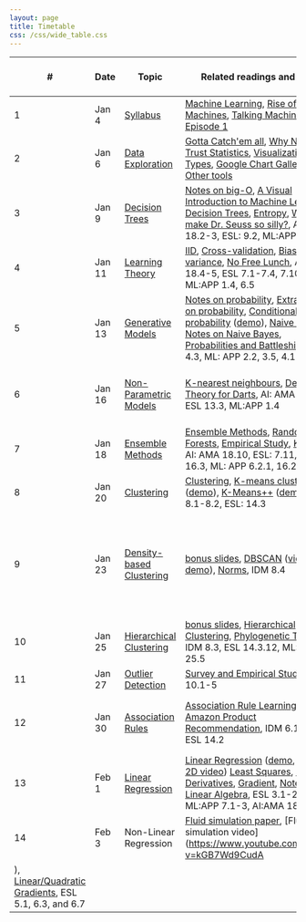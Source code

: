 ```yaml
---
layout: page
title: Timetable
css: /css/wide_table.css
---
```


| # | Date | Topic | Related readings and links | Homework and tutorials |
|---|--------|--------|---------------------------|--------------------|
| 1 | Jan 4 | [Syllabus](https://github.com/UBC-CS/cpsc340/raw/master/lectures/L1.pdf) | [Machine Learning](https://en.wikipedia.org/wiki/Machine_learning), [Rise of the Machines](http://www.economist.com/news/briefing/21650526-artificial-intelligence-scares-peopleexcessively-so-rise-machines), [Talking Machine Episode 1](http://www.thetalkingmachines.com/blog/2015/1/1/hello-world) | [Assignment 0](https://github.com/UBC-CS/cpsc340/raw/master/assignments/a0.zip) released
| 2 | Jan 6 | [Data Exploration](https://github.com/UBC-CS/cpsc340/raw/master/lectures/L2.pdf) | [Gotta Catch'em all](http://datagenetics.com/blog/april32016/index.html), [Why Not to Trust Statistics](https://mathwithbaddrawings.com/2016/07/13/why-not-to-trust-statistics/), [Visualization Types](http://guides.library.duke.edu/datavis/vis_types), [Google Chart Gallery](https://developers.google.com/chart/interactive/docs/gallery?hl=en), [Other tools](http://selection.datavisualization.ch/) |
| 3 | Jan 9 | [Decision Trees](https://github.com/UBC-CS/cpsc340/raw/master/lectures/L3.pdf) | [Notes on big-O](https://www.cs.ubc.ca/~schmidtm/Courses/340-F15/notes_BigO.pdf), [A Visual Introduction to Machine Learning](http://www.r2d3.us/visual-intro-to-machine-learning-part-1), [Decision Trees](https://en.wikipedia.org/wiki/Decision_tree_learning), [Entropy](https://en.wikipedia.org/wiki/Entropy_(information_theory)), [What make Dr. Seuss so silly?](https://www.washingtonpost.com/news/morning-mix/wp/2015/12/02/scientists-have-figured-out-what-makes-dr-seuss-so-silly/), AI:AMA 18.2-3, ESL: 9.2, ML:APP 16.2 | Tutorial: GitHub, Python, gradients |
| 4 | Jan 11 | [Learning Theory](https://github.com/UBC-CS/cpsc340/raw/master/lectures/L4.pdf) | [IID](https://en.wikipedia.org/wiki/Independent_and_identically_distributed_random_variables), [Cross-validation](https://en.wikipedia.org/wiki/Cross-validation_(statistics)), [Bias-variance](https://en.wikipedia.org/wiki/Bias%E2%80%93variance_tradeoff), [No Free Lunch](http://dml.cs.byu.edu/~cgc/docs/mldm_tools/Reading/LCG.pdf), AI: AMA 18.4-5, ESL 7.1-7.4, 7.10, ML:APP 1.4, 6.5 | Assignment 0 due |
| 5 | Jan 13 | [Generative Models](https://github.com/UBC-CS/cpsc340/raw/master/lectures/L5.pdf) | [Notes on probability](https://www.cs.ubc.ca/~schmidtm/Courses/340-F15/notes_probability.pdf), [Extra slides on probability](https://github.com/UBC-CS/cpsc340/raw/master/lectures/probability_notes.pdf), [Conditional probability](https://en.wikipedia.org/wiki/Conditional_probability) ([demo](http://setosa.io/ev/conditional-probability/)), [Naive Bayes](https://en.wikipedia.org/wiki/Naive_Bayes_classifier), [Notes on Naive Bayes](http://www.cs.ubc.ca/~schmidtm/Courses/540-F14/naiveBayes.pdf), [Probabilities and Battleship](http://datagenetics.com/blog/december32011/index.html), ESL 4.3, ML: APP 2.2, 3.5, 4.1-4.2 | [Assignment 1](https://github.com/UBC-CS/cpsc340/raw/master/assignments/a1.zip) released |
| 6 | Jan 16 | [Non-Parametric Models](https://github.com/UBC-CS/cpsc340/raw/master/lectures/L6.pdf) | [K-nearest neighbours](https://en.wikipedia.org/wiki/K-nearest_neighbors_algorithm), [Decision Theory for Darts](http://www.datagenetics.com/blog/january12012/index.html), AI: AMA 18.8, ESL 13.3, ML:APP 1.4 | Tutorial: Python plotting, naive Bayes practice |
| 7 | Jan 18 | [Ensemble Methods](https://github.com/UBC-CS/cpsc340/raw/master/lectures/L7.pdf) | [Ensemble Methods](https://en.wikipedia.org/wiki/Ensemble_learning), [Random Forests](https://en.wikipedia.org/wiki/Random_forest), [Empirical Study](http://jmlr.org/papers/volume15/delgado14a/delgado14a.pdf), [Kinect](https://www.microsoft.com/en-us/research/wp-content/uploads/2016/02/BodyPartRecognition.pdf), AI: AMA 18.10, ESL: 7.11, 8.2, 15, 16.3, ML: APP 6.2.1, 16.2.5, 16.6 |
| 8 | Jan 20 | [Clustering](https://github.com/UBC-CS/cpsc340/raw/master/lectures/L8.pdf) | [Clustering](https://en.wikipedia.org/wiki/Cluster_analysis), [K-means clustering](https://en.wikipedia.org/wiki/K-means_clustering) ([demo](https://www.naftaliharris.com/blog/visualizing-k-means-clustering/)), [K-Means++](http://ilpubs.stanford.edu:8090/778/1/2006-13.pdf) ([demo](https://www.youtube.com/watch?v=BIQDlmZDuf8)), IDM 8.1-8.2, ESL: 14.3 | |
| 9 | Jan 23 | [Density-based Clustering](https://github.com/UBC-CS/cpsc340/raw/master/lectures/L9.pdf) | [bonus slides](https://github.com/UBC-CS/cpsc340/raw/master/lectures/L9bonus.pdf), [DBSCAN](https://en.wikipedia.org/wiki/DBSCAN) ([video](https://www.cs.ubc.ca/~schmidtm/Courses/340-F16/dbscan.mov), [demo](https://www.naftaliharris.com/blog/visualizing-dbscan-clustering/)), [Norms](https://en.wikipedia.org/wiki/Norm_(mathematics)), IDM 8.4 | Assignment 1 due (Sunday night), Tutorial: decision trees and random forests |
| 10 | Jan 25 | [Hierarchical Clustering](https://github.com/UBC-CS/cpsc340/raw/master/lectures/L10.pdf) | [bonus slides](https://github.com/UBC-CS/cpsc340/raw/master/lectures/L10bonus.pdf), [Hierarchical Clustering](https://en.wikipedia.org/wiki/Hierarchical_clustering), [Phylogenetic Trees](https://en.wikipedia.org/wiki/Phylogenetic_tree), IDM 8.3, ESL 14.3.12, ML:APP 25.5 |  
| 11 | Jan 27 | [Outlier Detection](https://github.com/UBC-CS/cpsc340/raw/master/lectures/L11.pdf) | [Survey and Empirical Study](http://journals.plos.org/plosone/article?id=10.1371%2Fjournal.pone.0152173), IDM 10.1-5 |
| 12 | Jan 30 | [Association Rules](https://github.com/UBC-CS/cpsc340/raw/master/lectures/L12.pdf) | [Association Rule Learning](https://en.wikipedia.org/wiki/Association_rule_learning), [Apriori](https://en.wikipedia.org/wiki/Apriori_algorithm), [Amazon Product Recommendation](https://www.cs.umd.edu/~samir/498/Amazon-Recommendations.pdf), IDM 6.1-6.3, ESL 14.2   | Tutorial: hw2 python code, vector quantization
| 13 | Feb 1 | [Linear Regression](https://github.com/UBC-CS/cpsc340/raw/master/lectures/L13.pdf) | [Linear Regression](http://datagenetics.com/blog/august12013/index.html) ([demo](http://setosa.io/ev/ordinary-least-squares-regression/), [2D data](linear.mp4), [2D video](linear2.mp4)) [Least Squares](https://en.wikipedia.org/wiki/Ordinary_least_squares), [Partial Derivatives](https://en.wikipedia.org/wiki/Partial_derivative), [Gradient](https://en.wikipedia.org/wiki/Gradient), [Notes on Linear Algebra](https://www.cs.ubc.ca/~schmidtm/Documents/2009_Notes_LinearAlgebra.pdf), ESL 3.1-2, ML:APP 7.1-3, AI:AMA 18.6 |
| 14 | Feb 3 | Non-Linear Regression | [Fluid simulation paper](https://www.inf.ethz.ch/personal/ladickyl/fluid_sigasia15.pdf), [Fluid simulation video](https://www.youtube.com/watch?v=kGB7Wd9CudA
), [Linear/Quadratic Gradients](https://www.cs.ubc.ca/~schmidtm/Courses/340-F16/linearQuadraticGradients.pdf), ESL 5.1, 6.3, and 6.7 |

<!--
Wed Oct 12  
[Regularization](L15.pdf) [RBF video](rbf.mp4) [RBF and Regularization video](rbf2.mp4)  
ESL 3.4, ML:APP 7.5, AI:AMA 18.4 [Assignment 3](a3.pdf) [a3.zip](a3.zip)  
[Tutorial 5](T5.pdf)

Fri Oct 14  
[Gradient Descent](L16.pdf) [Gradient Descent](https://en.wikipedia.org/wiki/Gradient_descent)  
ML:APP 7.4 Mon Oct 17  
[Logistic Regression](L17.pdf) [Gmail Priority Inbox](http://static.googleusercontent.com/media/research.google.com/en//pubs/archive/36955.pdf)  
ESL 4.4, ML:APP 8.1-3, AI:AMA 18.9

Wed Oct 19  
[Support Vector Machines](L18.pdf) [Support Vector Machines](https://en.wikipedia.org/wiki/Support_vector_machine)  
ESL 4.5 and 12.1-2, ML:APP 14.5 Assignment 3 due  
[Tutorial 6](T6.pdf) Fri Oct 21  

[Kernel Methods](L19.pdf) ESL 12.3, ML:APP 14.1-4 Mon Oct 24  
[Stochastic Gradient](L20.pdf) [Stochastic Gradient](https://en.wikipedia.org/wiki/Stochastic_gradient_descent)  
ML:APP 8.5 Wed Oct 26  
[Feature Selection](L21.pdf) ESL 3.3 Fri Oct 28  
Midterm Mon Oct 31  
[L1-Regularization](L22.pdf) [Maximum Likelihood Estimation](https://en.wikipedia.org/wiki/Maximum_likelihood_estimation)  
ESL 3.4, ML:APP 13.3-4 [Assignment 4](a4.pdf) [a4.zip](a4.zip) Wed Nov 2  
[Multi-Class Regression](L23.pdf) ML:APP 8.3.7 and 9.3-5, ESL 4.4 [Tutorial 8](T8.pdf) Fri Nov 4  
[Principal Component Analysis](L24.pdf) [Principal Component Analysis](https://en.wikipedia.org/wiki/Principal_component_analysis)  
ESL 14.5, IDM B.1, ML:APP 12.2 Mon Nov 7  
[More PCA](L25.pdf) [SVD](https://en.wikipedia.org/wiki/Singular_value_decomposition) [Eigenfaces](https://en.wikipedia.org/wiki/Eigenface) Wed Nov 9  
[Sparse Matrix Factorization](L26.pdf) [Non-Negative Matrix Factorization](https://en.wikipedia.org/wiki/Non-negative_matrix_factorization)  
ESL 14.6, ML: APP 13.8 [Tutorial 9](T9.pdf) Mon Nov 14  
[Recommender Systems](L27.pdf) [Recommender Systems](https://en.wikipedia.org/wiki/Recommender_system) [Netflix Prize](https://en.wikipedia.org/wiki/Netflix_Prize) [Assignment 5](a5.pdf) [a5.zip](a5.zip)  
Assignment 4 due Wed Nov 16  
[Multi-Dimensional Scaling](L28.pdf) [Nonlinear Dimensionality Reduction](https://en.wikipedia.org/wiki/Nonlinear_dimensionality_reduction)  
ESL 14.8-9, IDM B.2 [Tutorial 10](T10.pdf) Fri Nov 18  
[Neural Networks](L29.pdf) [Google Video](https://www.youtube.com/watch?v=bHvf7Tagt18) [Fortune Article](http://fortune.com/ai-artificial-intelligence-deep-machine-learning/)  
ML:APP 16.5, ESL 11.1-4, AI: AMA 18.7 [Assignment 6](a6.pdf) [a6.zip](a6.zip) Mon Nov 21  
[Deep Learning](L30.pdf) [Web book](http://neuralnetworksanddeeplearning.com)  
ML:APP 28.3, ESL 11.5 Wed Nov 23  
[Convolutional Neural Networks](L31.pdf) [Convolutional Neural Networks](https://en.wikipedia.org/wiki/Convolutional_neural_network) [AlexNet](https://papers.nips.cc/paper/4824-imagenet-classification-with-deep-convolutional-neural-networks.pdf)  
ML:APP 28.4, ESL 11.7 [Tutorial 11](T11.pdf) Fri Nov 25  
[More CNNs](L32.pdf) Assignment 5 due Mon Nov 28  
[Ranking](L33.pdf) [PageRank Slides](http://www.stat.cmu.edu/~ryantibs/datamining/lectures/03-pr.pdf
), [PageRank math/code](https://uu.diva-portal.org/smash/get/diva2:536076/FULLTEXT01.pdf)  
ESL 14.10, ML:APP 9.7, AI: AMA 22.3 Wed Nov 30  
[Semi-Supervised Learning](L34.pdf) [Semi-Supervised Learning](https://en.wikipedia.org/wiki/Semi-supervised_learning) [Label Propagation at Google](https://research.googleblog.com/2016/10/graph-powered-machine-learning-at-google.html) [Tutorial 12](T12.pdf) Fri Dec 2  
[Course Review/Preview](L35.pdf) Assignment 6 due

-->
